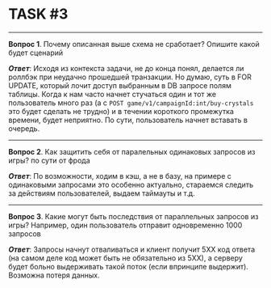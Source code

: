 # TASK #3

---

**Вопрос 1**. Почему описанная выше схема не сработает? Опишите какой будет сценарий

***Ответ***: Исходя из контекста задачи, не до конца понял, делается ли роллбэк при неудачно прошедшей транзакции. Но думаю, суть в FOR UPDATE, который лочит доступ выбранным в DB запросе полям таблицы. Когда к нам часто начнет стучаться один и тот же пользователь много раз (а с ```POST game/v1/campaignId:int/buy-crystals``` это будет сделать не трудно) и в течении короткого промежутка времени, будет неприятно. По сути, пользователь начнет вставать в очередь.

---

**Вопрос 2**. Как защитить себя от паралельных одинаковых запросов из игры? по сути от фрода

***Ответ***: По возможности, ходим в кэш, а не в базу, на примере с одинаковыми запросами это особенно актуально, стараемся следить за действиям пользователей, выдаем таймауты и т.д.

---

**Вопрос 3**. Какие могут быть последствия от параллельных запросов из игры? Например, один пользователь отправит одновременно 1000 запросов

***Ответ***: Запросы начнут отваливаться и клиент получит 5XX код ответа (на самом деле код может быть не обязательно из 5ХХ), а серверу будет больно выдерживать такой поток (если впринципе выдержит). Возможна потеря данных.